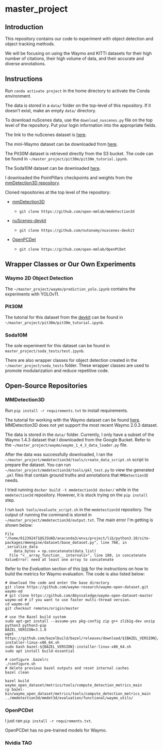 # master_project

## Introduction

This repository contains our code to experiment with object detection and object tracking methods.

We will be focusing on using the Waymo and KITTI datasets for their high number of citations, their high volume of data, and their accurate and diverse annotations.

## Instructions

Run `conda activate project` in the home directory to activate the Conda environment.

The data is stored in a `data/` folder on the top-level of this repository. If it doesn't exist, make an empty `data/` directory.

To download nuScenes data, use the `download_nuscenes.py` file on the top level of the repository. Put your login information into the appropriate fields.

The link to the nuScenes dataset is [here](https://www.nuscenes.org/nuscenes).

The mini-Waymo dataset can be downloaded from [here](https://download.openmmlab.com/mmdetection3d/data/waymo_mmdet3d_after_1x4/waymo_mini.tar.gz).

The Pit30M dataset is retrieved directly from the S3 bucket. The code can be found in `~/master_project/pit30m/pit30m_tutorial.ipynb`.

The Soda10M dataset can be downloaded [here](https://soda-2d.github.io/download.html).

I downloaded the PointPillars checkpoints and weights from the [mmDetection3D repository](https://github.com/open-mmlab/mmdetection3d).

Cloned repositories at the top level of the repository:

- [mmDetection3D](https://github.com/open-mmlab/mmdetection3d)
    - `git clone https://github.com/open-mmlab/mmdetection3d`

- [nuScenes-devkit](https://github.com/nutonomy/nuscenes-devkit)
    - `git clone https://github.com/nutonomy/nuscenes-devkit`

- [OpenPCDet](https://github.com/open-mmlab/OpenPCDet)
    - `git clone https://github.com/open-mmlab/OpenPCDet`

## Wrapper Classes or Our Own Experiments

### Waymo 2D Object Detection

The `~/master_project/waymo/prediction_yolo.ipynb` contains the experiments with YOLOv11.

### Pit30M

The tutorial for this dataset from the [devkit](https://github.com/pit30m/pit30m) can be found in `~/master_project/pit30m/pit30m_tutorial.ipynb`.

### Soda10M

The sole experiment for this dataset can be found in `master_project/soda_tests/test.ipynb`.

There are also wrapper classes for object detection created in the `~/master_project/soda_tests` folder. These wrapper classes are used to promote modularization and reduce repetitive code.

## Open-Source Repositories

### MMDetection3D

Run `pip install -r requirements.txt` to install requirements.

The tutorial for working with the Waymo dataset can be found [here](https://mmdetection3d.readthedocs.io/en/latest/advanced_guides/datasets/waymo.html). MMDetection3D does not yet support the most recent Waymo 2.0.3 dataset.

The data is stored in the `data/` folder. Currently, I only have a subset of the Waymo 1.4.3 dataset that I downloaded from the Google Bucket. Refer to the `~/master_project/waymo/waymo_1_4_3_data_loader.py` file.

After the data was successfully downloaded, I ran the `~/master_project/mmdetection3d/tools/create_data_script.sh` script to prepare the dataset. You can run `~/master_project/mmdetection3d/tools/pkl_test.py` to view the generated `.pkl` files that contain ground truths and annotations that `MMDetection3D` needs.

I tried running `docker build -t mmdetection3d docker/` while in the `mmdetection3d` repository. However, it is stuck trying on the `pip install` step. 

I run `bash tools/evaluate_script.sh` in the `mmdetection3d` repository. The output of running the command is stored in `~/master_project/mmdetection3d/output.txt`. The main error I'm getting is shown below:

```
File "/home/012392471@SJSUAD/anaconda3/envs/project/lib/python3.10/site-packages/mmengine/dataset/base_dataset.py", line 768, in _serialize_data
    data_bytes = np.concatenate(data_list)
  File "<__array_function__ internals>", line 180, in concatenate
ValueError: need at least one array to concatenate
```

Refer to the *Evaluation* section of this [link](https://mmdetection3d.readthedocs.io/en/latest/advanced_guides/datasets/waymo.html) for the instructions on how to build the metrics for Waymo evaluation. The code is also listed below:

```
# download the code and enter the base directory
git clone https://github.com/waymo-research/waymo-open-dataset.git waymo-od
# git clone https://github.com/Abyssaledge/waymo-open-dataset-master waymo-od # if you want to use faster multi-thread version.
cd waymo-od
git checkout remotes/origin/master

# use the Bazel build system
sudo apt-get install --assume-yes pkg-config zip g++ zlib1g-dev unzip python3 python3-pip
BAZEL_VERSION=3.1.0
wget https://github.com/bazelbuild/bazel/releases/download/${BAZEL_VERSION}/bazel-${BAZEL_VERSION}-installer-linux-x86_64.sh
sudo bash bazel-${BAZEL_VERSION}-installer-linux-x86_64.sh
sudo apt install build-essential

# configure .bazelrc
./configure.sh
# delete previous bazel outputs and reset internal caches
bazel clean

bazel build waymo_open_dataset/metrics/tools/compute_detection_metrics_main
cp bazel-bin/waymo_open_dataset/metrics/tools/compute_detection_metrics_main ../mmdetection3d/mmdet3d/evaluation/functional/waymo_utils/
```

### OpenPCDet

I just ran `pip install -r requirements.txt`. 

OpenPCDet has no pre-trained models for Waymo.

### Nvidia TAO

